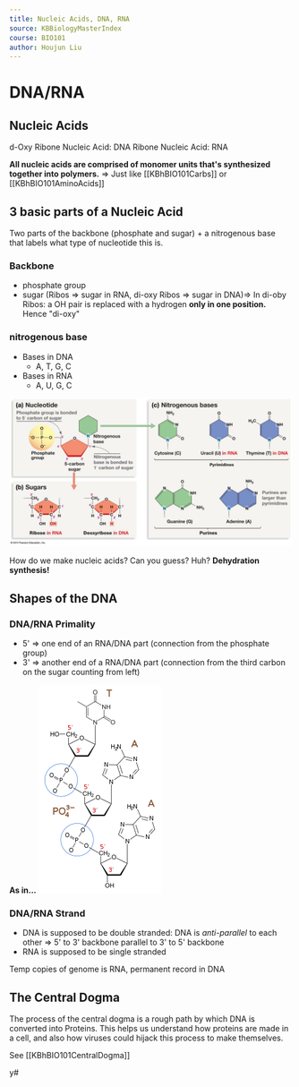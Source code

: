 ```yaml
---
title: Nucleic Acids, DNA, RNA
source: KBBiologyMasterIndex
course: BIO101
author: Houjun Liu
---
```


# DNA/RNA

## Nucleic Acids

d-Oxy Ribone Nucleic Acid: DNA
Ribone Nucleic Acid: RNA

**All nucleic acids are comprised of monomer units that's synthesized together into polymers.** => Just like [[KBhBIO101Carbs]] or [[KBhBIO101AminoAcids]]

## 3 basic parts of a Nucleic Acid
Two parts of the backbone (phosphate and sugar) + a nitrogenous base that labels what type of nucleotide this is.

### Backbone 
- phosphate group
- sugar (Ribos => sugar in RNA, di-oxy Ribos => sugar in DNA)=> In di-oby Ribos: a OH pair is replaced with a hydrogen **only in one position.** Hence "di-oxy"

### nitrogenous base
- Bases in DNA
	- A, T, G, C
- Bases in RNA
	- A, U, G, C

![d_na.jpg](d_na.jpg)

How do we make nucleic acids? Can you guess? Huh? **Dehydration synthesis!**

## Shapes of the DNA
### DNA/RNA Primality
- 5' => one end of an RNA/DNA part (connection from the phosphate group)
- 3' => another end of a RNA/DNA part (connection from the third carbon on the sugar counting from left)

**As in...**
![DNA 5 prime to three prime](5primeto3prime.png)

### DNA/RNA Strand
* DNA is supposed to be double stranded: DNA is *anti-parallel* to each other => 5' to 3' backbone parallel to 3' to 5' backbone
* RNA is supposed to be single stranded
 
 Temp copies of genome is RNA, permanent record in DNA
 
 ## The Central Dogma
 The process of the central dogma is a rough path by which DNA is converted into Proteins. This helps us understand how proteins are made in a cell, and also how viruses could hijack this process to make themselves.
 
 See [[KBhBIO101CentralDogma]] 
 
y# 
 
 